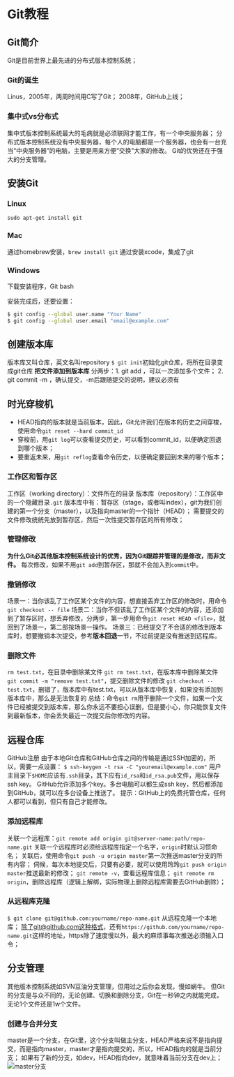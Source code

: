 # Git教程
## Git简介
Git是目前世界上最先进的分布式版本控制系统；
### Git的诞生
Linus，2005年，两周时间用C写了Git；
2008年，GitHub上线；
### 集中式vs分布式
集中式版本控制系统最大的毛病就是必须联网才能工作，有一个中央服务器；
分布式版本控制系统没有中央服务器，每个人的电脑都是一个服务器，也会有一台充当“中央服务器”的电脑，主要是用来方便“交换”大家的修改。
Git的优势还在于强大的分支管理。
## 安装Git
### Linux
`sudo apt-get install git`
### Mac
通过homebrew安装，`brew install git`
通过安装xcode，集成了git
### Windows
下载安装程序，Git bash

安装完成后，还要设置：
```bash
$ git config --global user.name "Your Name"
$ git config --global user.email "email@example.com"
```
## 创建版本库
版本库又叫仓库，英文名叫repository
`$ git init`初始化git仓库，将所在目录变成git仓库
__把文件添加到版本库__
分两步：1. git add <file>，可以一次添加多个文件；
2. git commit -m <message>，确认提交，-m后跟随提交的说明，建议必须有

## 时光穿梭机
* HEAD指向的版本就是当前版本，因此，Git允许我们在版本的历史之间穿梭，使用命令`git reset --hard commit_id`
* 穿梭前，用`git log`可以查看提交历史，可以看到commit_id，以便确定回退到哪个版本；
* 要重返未来，用`git reflog`查看命令历史，以便确定要回到未来的哪个版本；

### 工作区和暂存区
工作区（working directory）：文件所在的目录
版本库（repository）：工作区中的一个隐藏目录`.git`
版本库中有：暂存区（stage，或者叫index），git为我们创建的第一个分支（master），以及指向master的一个指针（HEAD）；
需要提交的文件修改统统先放到暂存区，然后一次性提交暂存区的所有修改；

### 管理修改
**为什么Git必其他版本控制系统设计的优秀，因为Git跟踪并管理的是修改，而非文件。**
每次修改，如果不用`git add`到暂存区，那就不会加入到`commit`中。

### 撤销修改
场景一：当你该乱了工作区某个文件的内容，想直接丢弃工作区的修改时，用命令`git checkout -- file`
场景二：当你不但该乱了工作区某个文件的内容，还添加到了暂存区时，想丢弃修改，分两步，第一步用命令`git reset HEAD <file>`，就回到了场景一，第二部按场景一操作。
场景三：已经提交了不合适的修改到版本库时，想要撤销本次提交，参考**版本回退**一节，不过前提是没有推送到远程库。

### 删除文件
`rm test.txt`，在目录中删除某文件
`git rm test.txt`，在版本库中删除某文件
`git commit -m "remove test.txt"`，提交删除文件的修改
`git checkout -- test.txt`，删错了，版本库中有test.txt，可以从版本库中恢复，如果没有添加到版本库中，那么是无法恢复的
总结：命令`git rm`用于删除一个文件，如果一个文件已经被提交到版本库，那么你永远不要担心误删，但是要小心，你只能恢复文件到最新版本，你会丢失最近一次提交后你修改的内容。

## 远程仓库
GitHub注册
由于本地Git仓库和GitHub仓库之间的传输是通过SSH加密的，所以，需要一点设置：
`$ ssh-keygen -t rsa -C "youremail@example.com"`
用户主目录下`$HOME`应该有`.ssh`目录，其下应有`id_rsa`和`id_rsa.pub`文件，用以保存ssh key。
GitHub允许添加多个key。多台电脑可以都生成ssh key，然后都添加到GitHub，就可以在多台设备上推送了。
提示：GitHub上的免费托管仓库，任何人都可以看到，但只有自己才能修改。
### 添加远程库
关联一个远程库：`git remote add origin git@server-name:path/repo-name.git`
关联一个远程库时必须给远程库指定一个名字，`origin`时默认习惯命名；
关联后，使用命令`git push -u origin master`第一次推送master分支的所有内容；
伺候，每次本地提交后，只要有必要，就可以使用玲玲`git push origin master`推送最新的修改；
`git remote -v`，查看远程库信息；
`git remote rm origin`，删除远程库（逻辑上解绑，实际物理上删除远程库需要去GitHub删除）；
### 从远程库克隆
`$ git clone git@github.com:yourname/repo-name.git`
从远程克隆一个本地库；
除了git@github.com这种格式，还有`https://github.com/yourname/repo-name.git`这样的地址，https除了速度慢以外，最大的麻烦事每次推送必须输入口令；

## 分支管理
其他版本控制系统如SVN豆油分支管理，但用过之后你会发现，慢如蜗牛。
但Git的分支是与众不同的，无论创建、切换和删除分支，Git在一秒钟之内就能完成，无论1个文件还是1w个文件。
### 创建与合并分支
master是一个分支，在Git里，这个分支叫做主分支，HEAD严格来说不是指向提交，而是指向master，master才是指向提交的，所以，HEAD指向的就是当前分支；
如果有了新的分支，如dev，HEAD指向dev，就意味着当前分支在dev上；
![master分支](https://www.liaoxuefeng.com/files/attachments/919022325462368/0 "master分支")

